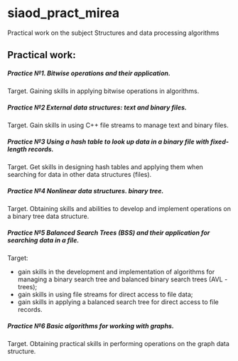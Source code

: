 # siaod_pract_mirea
Practical work on the subject Structures and data processing algorithms
  
## Practical work: 
#####  *Practice №1. Bitwise operations and their application.*
Target. Gaining skills in applying bitwise operations in algorithms.

#####  *Practice №2 External data structures: text and binary files.*
Target. Gain skills in using C++ file streams to manage text and binary files.

#####  *Practice №3 Using a hash table to look up data in a binary file with fixed-length records.*
Target. Get skills in designing hash tables and applying them when searching for data in other data structures (files).

#####  *Practice №4 Nonlinear data structures. binary tree.*
Target. Obtaining skills and abilities to develop and implement operations on a binary tree data structure.

#####  *Practice №5 Balanced Search Trees (BSS) and their application for searching data in a file.*
Target:
 * gain skills in the development and implementation of algorithms for managing a binary search tree and balanced binary search trees (AVL - trees);
 * gain skills in using file streams for direct access to file data;
 * gain skills in applying a balanced search tree for direct access to file records.

#####  *Practice №6 Basic algorithms for working with graphs.*
Target. Obtaining practical skills in performing operations on the graph data structure.
